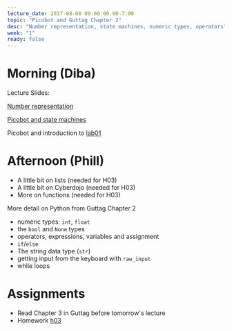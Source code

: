 ```yaml
---
lecture_date: 2017-08-08 09:00:00.00-7:00
topic: "Picobot and Guttag Chapter 2"
desc: "Number representation, state machines, numeric types, operators"
week: "1"
ready: false
---
```



# Morning (Diba)
Lecture Slides:

[Number representation](https://drive.google.com/file/d/0B__7284Jee0fMF9NTkU4OVlGZEE/view?usp=sharing)

[Picobot and state machines](https://drive.google.com/file/d/0B__7284Jee0fOWxvWHZ4dUFYelU/view?usp=sharing)

Picobot and introduction to [lab01](/lab/lab01/)



# Afternoon (Phill)

* A little bit on lists (needed for H03)
* A little bit on Cyberdojo (needed for H03)
* More on functions (needed for H03)

More detail on Python from Guttag Chapter 2

* numeric types: `int`, `float`
* the `bool` and `None` types
* operators, expressions, variables and assignment
* `if`/`else`
* The string data type (`str`)
* getting input from the keyboard with `raw_input`
* while loops


# Assignments

* Read Chapter 3 in Guttag before tomorrow's lecture
* Homework [h03](/hwk/h03/)

